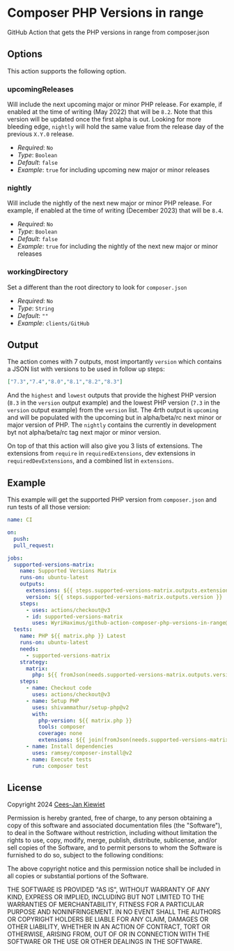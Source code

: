 # Composer PHP Versions in range

GitHub Action that gets the PHP versions in range from composer.json

## Options

This action supports the following option.

### upcomingReleases

Will include the next upcoming major or minor PHP release. For example, if enabled at the time of writing (May 2022) 
that will be `8.2`. Note that this version will be updated once the first alpha is out. Looking for more bleeding 
edge, `nightly` will hold the same value from the release day of the previous `X.Y.0` release.

* *Required*: `No`
* *Type*: `Boolean`
* *Default*: `false`
* *Example*: `true` for including upcoming new major or minor releases

### nightly

Will include the nightly of the next new major or minor PHP release. For example, if enabled at the time of writing (December 2023) 
that will be `8.4`.

* *Required*: `No`
* *Type*: `Boolean`
* *Default*: `false`
* *Example*: `true` for including the nightly of the next new major or minor releases

### workingDirectory

Set a different than the root directory to look for `composer.json`

* *Required*: `No`
* *Type*: `String`
* *Default*: `""`
* *Example*: `clients/GitHub`

## Output

The action comes with 7 outputs, most importantly `version` which contains a JSON list with versions to be used in
follow up steps:

```json
["7.3","7.4","8.0","8.1","8.2","8.3"]
```

And the `highest` and `lowest` outputs that provide the highest PHP version (`8.3` in the `version` output example)
and the lowest PHP version (`7.3` in the `version` output example) from the `version` list. The 4rth output is 
`upcoming` and will be populated with the upcoming but in alpha/beta/rc next minor or major version of PHP. The 
`nightly` contains the currently in development byt not alpha/beta/rc tag next major or minor version. 

On top of that this action will also give you 3 lists of extensions. The extensions from `require` in 
`requiredExtensions`, dev extensions in `requiredDevExtensions`, and a combined list in `extensions`.

## Example

This example will get the supported PHP version from `composer.json` and run tests of all those version:

```yaml
name: CI

on:
  push:
  pull_request:

jobs:
  supported-versions-matrix:
    name: Supported Versions Matrix
    runs-on: ubuntu-latest
    outputs:
      extensions: ${{ steps.supported-versions-matrix.outputs.extensions }}
      version: ${{ steps.supported-versions-matrix.outputs.version }}
    steps:
      - uses: actions/checkout@v3
      - id: supported-versions-matrix
        uses: WyriHaximus/github-action-composer-php-versions-in-range@v1
  tests:
    name: PHP ${{ matrix.php }} Latest
    runs-on: ubuntu-latest
    needs:
      - supported-versions-matrix
    strategy:
      matrix:
        php: ${{ fromJson(needs.supported-versions-matrix.outputs.version) }}
    steps:
      - name: Checkout code
        uses: actions/checkout@v3
      - name: Setup PHP
        uses: shivammathur/setup-php@v2
        with:
          php-version: ${{ matrix.php }}
          tools: composer
          coverage: none
          extensions: ${{ join(fromJson(needs.supported-versions-matrix.outputs.extensions), ',') }}
      - name: Install dependencies
        uses: ramsey/composer-install@v2
      - name: Execute tests
        run: composer test
```

## License ##

Copyright 2024 [Cees-Jan Kiewiet](http://wyrihaximus.net/)

Permission is hereby granted, free of charge, to any person
obtaining a copy of this software and associated documentation
files (the "Software"), to deal in the Software without
restriction, including without limitation the rights to use,
copy, modify, merge, publish, distribute, sublicense, and/or sell
copies of the Software, and to permit persons to whom the
Software is furnished to do so, subject to the following
conditions:

The above copyright notice and this permission notice shall be
included in all copies or substantial portions of the Software.

THE SOFTWARE IS PROVIDED "AS IS", WITHOUT WARRANTY OF ANY KIND,
EXPRESS OR IMPLIED, INCLUDING BUT NOT LIMITED TO THE WARRANTIES
OF MERCHANTABILITY, FITNESS FOR A PARTICULAR PURPOSE AND
NONINFRINGEMENT. IN NO EVENT SHALL THE AUTHORS OR COPYRIGHT
HOLDERS BE LIABLE FOR ANY CLAIM, DAMAGES OR OTHER LIABILITY,
WHETHER IN AN ACTION OF CONTRACT, TORT OR OTHERWISE, ARISING
FROM, OUT OF OR IN CONNECTION WITH THE SOFTWARE OR THE USE OR
OTHER DEALINGS IN THE SOFTWARE.
